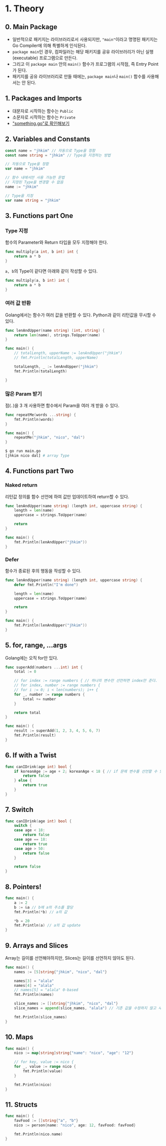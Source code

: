 # 1. Theory
## 0. Main Package
- 일반적으로 패키지는 라이브러리로서 사용되지만, `"main"`이라고 명명된 패키지는 Go Compiler에 의해 특별하게 인식된다.
- `package main`인 경우, 컴파일러는 해당 패키지를 공유 라이브러리가 아닌 실행(executable) 프로그램으로 만든다.
- 그리고 이 `package main` 안의 `main()` 함수가 프로그램의 시작점, 즉 Entry Point가 된다.
- 패키지를 공유 라이브러리로 만들 때에는, `package main`나 `main()` 함수를 사용해서는 안 된다.

## 1. Packages and Imports
- 대문자로 시작하는 함수는 `Public`
- 소문자로 시작하는 함수는 `Private`
- ["something.go"로 확인해보기](/something/something.go)

## 2. Variables and Constants

```go
const name = "jhkim" // 자동으로 Type을 정함
const name string = "jhkim" // Type을 지정하는 방법

// 자동으로 Type을 정함
var name = "jhkim"

// 함수 내에서만 사용 가능한 문법
// 지정된 Type을 변경할 수 없음
name := "jhkim" 

// Type을 지정
var name string = "jhkim"
```

## 3. Functions part One
### Type 지정

함수의 Parameter와 Return 타입을 모두 지정해야 한다.

```go 
func multiply(a int, b int) int {
    return a * b
}
```

`a, b`의 Type이 같다면 아래와 같이 작성할 수 있다.

```go
func multiply(a, b int) int {
    return a * b
}
```

### 여러 값 반환

Golang에서는 함수가 여러 값을 반환할 수 있다.
Python과 같이 리턴값을 무시할 수 있다.

```go
func lenAndUpper(name string) (int, string) {
	return len(name), strings.ToUpper(name)
}

func main() {
    // totalLength, upperName := lenAndUpper("jhkim")
	// fmt.Println(totalLength, upperName)

    totalLength, _ := lenAndUpper("jhkim")
	fmt.Println(totalLength)

}
```

### 많은 Param 받기

점(`.`)을 3 개 사용하면 함수에서 Param을 여러 개 받을 수 있다.

```go
func repeatMe(words ...string) {
	fmt.Println(words)
}

func main() {
	repeatMe("jhkim", "nico", "dal")
}
```
```bash
$ go run main.go
[jhkim nico dal] # array Type
```

## 4. Functions part Two
### Naked return

리턴값 정의를 함수 선언에 하여 값만 업데이트하여 return할 수 있다.

```go
func lenAndUpper(name string) (length int, uppercase string) {
	length = len(name)
	uppercase = strings.ToUpper(name)

	return
}

func main() {
	fmt.Println(lenAndUpper("jhkim"))
}
```

### Defer

함수가 종료된 후의 행동을 작성할 수 있다.

```go
func lenAndUpper(name string) (length int, uppercase string) {
	defer fmt.Println("I'm done")

	length = len(name)
	uppercase = strings.ToUpper(name)

	return
}

func main() {
	fmt.Println(lenAndUpper("jhkim"))
}
```

## 5. for, range, ...args

Golang에는 오직 for만 있다.

```go
func superAdd(numbers ...int) int {
	total := 0

	// for index := range numbers { // 하나의 변수만 선언하면 index만 준다.
	// for index, number := range numbers {
    // for i := 0; i < len(numbers); i++ {
	for _, number := range numbers {
		total += number
	}

	return total
}

func main() {
	result := superAdd(1, 2, 3, 4, 5, 6, 7)
	fmt.Println(result)
}
```

## 6. If with a Twist

```go
func canIDrink(age int) bool {
	if koreanAge := age + 2; koreanAge < 18 { // if 문에 변수를 선언할 수 있음
		return false
	} else {
		return true
	}
}
```

## 7. Switch

```go
func canIDrink(age int) bool {
	switch {
	case age < 18:
		return false
	case age == 18:
		return true
	case age > 50:
		return false
	}

	return false
}
```

## 8. Pointers!

```go
func main() {
	a := 2
	b := &a // b에 a의 주소를 할당
	fmt.Println(*b) // a의 값

    *b = 20
    fmt.Println(a) // a의 값 update
}
```

## 9. Arrays and Slices

Array는 길이를 선언해야하지만, Slices는 길이를 선언하지 않아도 된다.

```go
func main() {
	names := [5]string{"jhkim", "nico", "dal"}

	names[3] = "alala"
	names[4] = "alala"
	// names[5] = "alala" 0-based 
	fmt.Println(names)

	slice_names := []string{"jhkim", "nico", "dal"}
	slice_names = append(slice_names, "alala") // 기존 값을 수정하지 않고 새로운 값을 만듬

	fmt.Println(slice_names)
}
```

## 10. Maps

```go
func main() {
	nico := map[string]string{"name": "nico", "age": "12"}

	// for key, value := nico {
	for _, value := range nico {
		fmt.Println(value)
	}

	fmt.Println(nico)
}
```

## 11. Structs

```go
func main() {
	favFood := []string{"a", "b"}
	nico := person{name: "nico", age: 12, favFood: favFood}

	fmt.Println(nico.name)
}
```